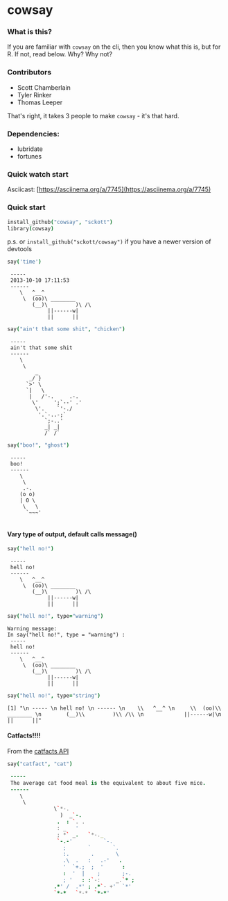 cowsay
======

### What is this?

If you are familiar with `cowsay` on the cli, then you know what this is, but for R.  If not, read below.  Why?  Why not?

### Contributors

* Scott Chamberlain
* Tyler Rinker
* Thomas Leeper

That's right, it takes 3 people to make `cowsay` - it's that hard.

### Dependencies: 

* lubridate
* fortunes

### Quick watch start

Asciicast: [https://asciinema.org/a/7745](https://asciinema.org/a/7745)

### Quick start

```coffee
install_github("cowsay", "sckott")
library(cowsay)
```

p.s. or `install_github("sckott/cowsay")` if you have a newer version of devtools

```coffee
say('time')
```

```
 ----- 
 2013-10-10 17:11:53 
 ------ 
    \   ^__^ 
     \  (oo)\ ________ 
        (__)\         )\ /\ 
             ||------w|
             ||      ||
```

```coffee
say("ain't that some shit", "chicken")
```

```
 ----- 
 ain't that some shit 
 ------ 
    \   
     \  
         _
       _/ }
      `>' \
      `|   \
       |   /'-.     .-.
        \'     ';`--' .'
         \'.    `'-./
          '.`-..-;`
            `;-..'
            _| _|
            /` /`
```


```coffee
say("boo!", "ghost")
```

```
 ----- 
 boo! 
 ------ 
    \   
     \  
     .-.
    (o o)
    | O \
     \   \
      `~~~'
  
```

#### Vary type of output, default calls message()

```coffee
say("hell no!")
```

```
 ----- 
 hell no! 
 ------ 
    \   ^__^ 
     \  (oo)\ ________ 
        (__)\         )\ /\ 
             ||------w|
             ||      ||
```

```coffee
say("hell no!", type="warning")
```

```
Warning message:
In say("hell no!", type = "warning") : 
 ----- 
 hell no! 
 ------ 
    \   ^__^ 
     \  (oo)\ ________ 
        (__)\         )\ /\ 
             ||------w|
             ||      ||
```

```coffee
say("hell no!", type="string")
```

```
[1] "\n ----- \n hell no! \n ------ \n    \\   ^__^ \n     \\  (oo)\\ ________ \n        (__)\\         )\\ /\\ \n             ||------w|\n             ||      ||"
```

#### Catfacts!!!!

From the [catfacts API](http://catfacts-api.appspot.com/)

```coffee
say("catfact", "cat")
```

```coffee
 ----- 
 The average cat food meal is the equivalent to about five mice. 
 ------ 
    \   
     \  
               \`*-.
                 )  _`-.                 
                .  : `. .                
                : _   '                 
                ; *` _.   `*-._          
                `-.-'          `-.       
                  ;       `       `.     
                  :.       .       \
                  .\  .   :   .-'   .   
                  '  `+.;  ;  '      :   
                  :  '  |    ;       ;-. 
                  ; '   : :`-:     _.`* ;
               .*' /  .*' ; .*`- +'  `*' 
               `*-*   `*-*  `*-*'        
    
```
